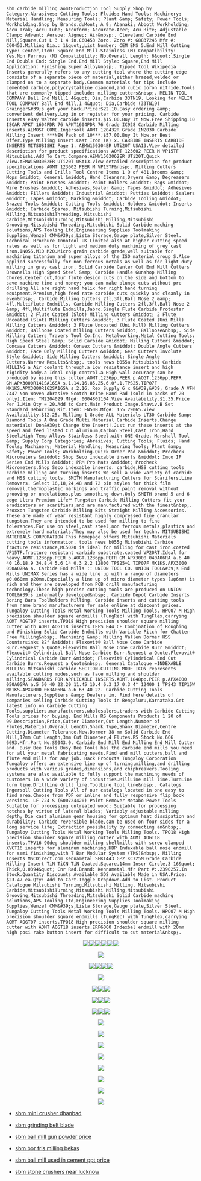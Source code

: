 
```
sbm carbide milling aomtProduction Tool Supply Shop by Category.Abrasives; Cutting Tools; Fluids; Hand Tools; Machinery; Material Handling; Measuring Tools; Plant &amp; Safety; Power Tools; Workholding.Shop by Brands.duMont; A 9; Abanaki; Abbott Workholding; Accu Trak; Accu Lube; Accuform; Accurate.Acer; Acu Rite; Adjustable Clamp; Advent; Aervoe; Aignep; Air&nbsp;. Cleveland Carbide End Mill,Square,Cut L 3 1 4 in.C60453 Zoro. Zoro #: G8837245 Mfr #: C60453.Milling Dia.: 1&quot;,List Number: CEM EMS 5.End Mill Cutting Type: Center,Item: Square End Mill.Stainless (M) Compatibility: Yes,Non Ferrous (N) Compatibility: No.Overall Length: 6&quot;,Single End Double End: Single End.End Mill Style: Square,End Mill Application: Finishing.Super Alloy&nbsp;. Tipped tool Wikipedia Inserts generally refers to any cutting tool where the cutting edge consists of a separate piece of material,either brazed,welded or clamped on to a separate body.Common materials for tips include cemented carbide,polycrystalline diamond,and cubic boron nitride.Tools that are commonly tipped include: milling cutters&nbsp;. MELIN TOOL COMPANY Ball End Mill,1 4&quot; Dia,Carbide 33TN19. Looking for MELIN TOOL COMPANY Ball End Mill,1 4&quot; Dia,Carbide (33TN19) Grainger&#39;s got your back.Price:$22.10.Easy ordering &amp; convenient delivery.Log in or register for your pricing. Carbide Inserts eBay Walter carbide inserts.$15.00.Buy It Now.Free Shipping.10 ISCAR APKT 1604PDR 76 APKT1604PDR 76 Grade IC928 Carbide Milling inserts.ALMOST GONE.Ingersoll AOMT 120432R Grade IN2030 Carbide Milling Insert ***NEW Pack of 10***.$57.00.Buy It Now.or Best Offer.Type Milling Insert.Cast Iron (K) x. CARBIDE INSERTS CARBIDE INSERTS MITSUBISHI Page 1. AEMW150304ER UTi20T USA13.View detailed description for product specifications AOMT 123602 PEER M VP15TF Mitsubishi.Add To Cart.Compare.AEMW1503062ER UTi20T.Quick View.AEMW1503062ER UTi20T USA13.View detailed description for product specifications AOMT 123602 PEER M VP15TF&nbsp;. Milling Cutters Cutting Tools and Drills Tool Centre Items 1 9 of 481.Brooms &amp; Mops &middot; General &middot; Hand Cleaners,Dryers &amp; Degreasers &middot; Paint Brushes &middot; Paint Rollers &middot; Rags &middot; Wire Brushes &middot; Adhesives,Sealer &amp; Tapes &middot; Adhesives &middot; Fillers &middot; Industrial &middot; Putties &middot; Sealers &middot; Tapes &middot; Marking &middot; Carbide Tooling &middot; Brazed Tools &middot; Cutting Tools &middot; Holders &middot; Inserts &middot; Carbide Spares. Mitsubishi Turning,Mitsubishi Milling,MitsubishiThreading. Mitsubishi Carbide,MitsubishiTurning,Mitsubishi Milling,Mitsubishi Grooving,Mitsubishi Threading,Mitsubishi Solid Carbide maching solutions,APS Tooling Ltd,Engineering Supplies Toolmaking Supplies,Wenzel CMM&#39;s,Lista Storage,Gauge plate,Silver Steel. Technical Brochure Innotool UK Limited also at higher cutting speed rates as well as for light and medium duty machining of grey cast iron.IN05S.M10 M20.Micro grain carbide grade,well suitable for machining titanium and super alloys of the ISO material group S.Also applied successfully for non ferrous metals as well as for light duty milling in grey cast iron. Solid Carbide Center Cut End Mill Cutters Brownells High Speed Steel &amp; Carbide Handle Gunshop Milling Chores.Center cut,four flute design cuts on the side and bottom to save machine time and money; you can make plunge cuts without pre drilling.All are right hand helix for right hand turning equipment.Premium,high feed rate carbide cuts quickly and cleanly in even&nbsp;. Carbide Milling Cutters 2fl,3fl,Ball Nose 2 &amp; 4fl,Multiflute Endmills. Carbide Milling Cutters 2fl,3fl,Ball Nose 2 &amp; 4fl,Multiflute Endmills,Jabro.Single Flute Carbide Protostar &middot; 2 Flute Coated (Slot) Milling Cutters &middot; 2 Flute Uncoated (Slot) Milling Cutters &middot; 3 Flute Coated (Uni Mill) Milling Cutters &middot; 3 Flute Uncoated (Uni Mill) Milling Cutters &middot; Ballnose Coated Milling Cutters &middot; Ballnose&nbsp;. Side Milling Cutters Travers Tool Co.Inc. Metalworking.Metal Cutting Tools: High Speed Steel &amp; Solid Carbide &middot; Milling Cutters &middot; Concave Cutters &middot; Convex Cutters &middot; Double Angle Cutters &middot; Face Only Milling Cutters &middot; Gear Cutters Involute Style &middot; Side Milling Cutters &middot; Single Angle Cutters.Narrow Results&nbsp;. tools news b055a Mitsubishi Carbide MILLING a Air coolant through.a Low resistance insert and high rigidity body.a Ideal chip control.a High wall accuracy can be produced by using this cutter.AOMT.1236pp.PEER p.AOGT.1236pp.PEFR GM.APX3000R141SA16SA s.1.14.16.85.25.6.0°.1.TPS25.TIP07F MK1KS.APX3000R162SA16SA s.2.16. Rex Supply 6 x 9&#39;&#39; Grade A VFN 7447 Non Woven Abrasive Scotch Brite Hand Pad (sold in packs of 20 only).Item: TM2204029.Mfg#: 0004801104.View Availability.$1.35.Price Per 1.Min Qty = 20.Add to Cart.Main Product Image.Shaviv.B Set Standard Deburring Kit.Item: FN50B.Mfg#: 155 29065.View Availability.$12.25. Milling 1 Grade ALL Materials LT30 Carbide &amp; Diamond Tools A One Grade Multi Material Carbide Inserts.Change materials! Don&#39;t Change the Insert!.Just run these inserts at the speed and feed listed Cut Aluminum,Carbon Steel,Cast Iron,Hard Steel,High Temp Alloys Stainless Steel,with ONE Grade. Marshall Tool &amp; Supply Corp Categories; Abrasives; Cutting Tools; Fluids; Hand Tools; Machinery; Material Handling; Measuring Tools; Plant &amp; Safety; Power Tools; Workholding.Quick Order Pad &middot; Procheck Micrometers &middot; Shop Seco indexable inserts &middot; Imco IP Series End Mills &middot; PRM Pro Mats &middot; Procheck Micrometers.Shop Seco indexable inserts. carbide,HSS cutting tools carbide milling and turning inserts We sell a wide variety of carbide and HSS cutting tools. SMITH Manufacturing Cutters for Scarifers,Line Removers. Select 16,18,24,48 and 72 pin styles for thick film removal,thermoplastic markings and traffic paint removal without grooving or undulations,plus smoothing down.Only SMITH brand 5 and 6 edge Ultra Premium Life℠ Tungsten Carbide Milling Cutters fit your eradicators or scarifiers,and are manufactured with the finest&nbsp;. Proxxon Tungsten Carbide Milling Bits Straight Milling Accessories. These are made of wear resistant highly compressed fine granular tungsten.They are intended to be used for milling to fine tolerances.For use on steel,cast steel,non ferrous metals,plastics and extremely hard materials.They may also be used for techn. MITSUBISHI MATERIALS CORPORATION This homepage offers Mitsubishi Materials cutting tools information. tools news b055g Mitsubishi Carbide fracture resistance,MC5020 is ideal for milling for cast iron.coated VP15TF.fracture resistant carbide substrate.coated VP20RT.Ideal for heavy.AOMT.1236pp.PEER p.AOGT.1236pp.PEFR GM.APX3000 040A06RA a.6 40 40 16.18.9 34.8.4 5.6 14 0.3 2.2 12800 TPS25─1 TIP07F MK1KS.APX3000 050A07RA a. Carbide End Mills :: UNION TOOL CO. UNION TOOL&#39;s End Mills UNIMAX Series has a wide line up with a range of diameters φ0.060mm φ20mm.Especially a line up of micro diameter types (≤φ6mm) is rich and they are developed from PCB drill manufacturing technology.These high precise cutting tools are produced on UNION TOOL&#39;s internally developed&nbsp;. Carbide Depot Carbide Inserts Boring Bars Toolholders Milling. Carbide inserts and cutting tools from name brand manufacturers for sale online at discount prices. Tungaloy Cutting Tools Metal Working Tools Milling Tools. HPO07 M High precision shoulder square endmills (TungRec) with TungFlex,carrying AOMT AOGT07 inserts.TPO18 High precision shoulder square milling cutter with AOMT AOGT18 inserts.TEFS E44 CF Combination of Roughing and Finishing Solid Carbide Endmills with Variable Pitch for Chatter Free Milling&nbsp;. Machining &amp; Milling Vallen Dormer HSS Countersinks 82° &middot; Flexovit® Ball Nose Cone Carbide Burr.Request a Quote.Flexovit® Ball Nose Cone Carbide Burr &middot; Flexovit® Cylindrical Ball Nose Carbide Burr.Request a Quote.Flexovit® Cylindrical Carbide Burr &middot; Flexovit® Cylindrical End Cut Carbide Burrs.Request a Quote&nbsp;. General Catalogue =INDEXABLE MILLING Mitsubishi Carbide SECTION.CUTTING MODE ICON represents available cutting modes,such as face milling and shoulder milling.STANDARDS FOR.APPLICABLE INSERTS.AOMT.1848pp.PEER p.APX4000 050A05RA a.5 50 40 22.20 11.45 10.4 6.3 17 0.3 4° 12400 1 TPS43 TIP15W MK1KS.APX4000 063A06RA a.6 63 40 22. Carbide Cutting Tools Manufacturers,Suppliers &amp; Dealers in. Find here details of companies selling Carbide Cutting Tools in Bengaluru,Karnataka.Get latest info on Carbide Cutting Tools,suppliers,manufacturers,wholesalers,traders with Carbide Cutting Tools prices for buying. End Mills RS Components Products 1 20 of 99.Description,Price,Cutter Diameter,Cut Length,Number of Flutes,Material,Overall Length,Shank Type,Shank Diameter,Centre Cutting,Diameter Tolerance.New.Dormer 38 mm Solid Carbide End Mill,12mm Cut Length,3mm Cut Diameter,4 Flutes.RS Stock No.666 6693.Mfr.Part No.S9043.0. Carbide End Mill End Milling End Mill Cutter and. Busy Bee Tools Busy Bee Tools has the carbide end mills you need for all your metal fabricating needs.Find end mill cutters,ball and flute end mills for any job. Back Products Tungaloy Corporation Tungaloy offers an extensive line up of turning,milling,and drilling products with various grades,dimensions,and chipbreakers.Tooling systems are also available to fully support the machining needs of customers in a wide variety of industries.MillLine mill line.TurnLine turn line.DrillLine drill line.ToolLine tool line&nbsp;. Catalogs Ingersoll Cutting Tools All of our catalogs located in one easy to find area.Choose from PDF or inline and fully responsive flip book versions. LF 724 S (600724420) Paint Remover Metabo Power Tools Suitable for processing untreated wood; Suitable for processing notches by virtue of lateral blades; Variably adjustable milling depth; Die cast aluminum gear housing for optimum heat dissipation and durability; Carbide reversible blade,can be used on four sides for a long service life; Extraction possibility by connecting an&nbsp;. Tungaloy Cutting Tools Metal Working Tools Milling Tools. TPO18 High precision shoulder square milling cutter with AOMT AOGT18 inserts.TPV16 90deg shoulder milling shellmills with screw clamped XVCT16 inserts for aluminum machining.HBP Indexable ball nose endmill for semi finishing,with T Bar Modular System (TMS)&nbsp;. Milling Inserts MSCDirect.com Kennametal SEKT443 GP2 KC725M Grade Carbide Milling Insert TiN TiCN TiN Coated,Square,14mm Inscr Circle,3 16&quot; Thick,0.0394&quot; Cnr Rad.Brand: Kennametal.Mfr Part #:.2390257.In Stock.Quantity Discounts Available SDS Available Made in USA.Price: $23.47 ea.Qty: Add to Cart.Toggle Dropdown.Add to List. Product Catalogue Mitsubishi Turning,Mitsubishi Milling. Mitsubishi Carbide,MitsubishiTurning,Mitsubishi Milling,Mitsubishi Grooving,Mitsubishi Threading,Mitsubishi Solid Carbide maching solutions,APS Tooling Ltd,Engineering Supplies Toolmaking Supplies,Wenzel CMM&#39;s,Lista Storage,Gauge plate,Silver Steel. Tungaloy Cutting Tools Metal Working Tools Milling Tools. HPO07 M High precision shoulder square endmills (TungRec) with TungFlex,carrying AOMT AOGT07 inserts.TPO18 High precision shoulder square milling cutter with AOMT AOGT18 inserts.ERF6000 Indexbal endmill with 20mm high posi rake button insert for difficult to cut material&nbsp;. 
```

<div align="center">
  
<a rel="nofollow" href="https://m.shibang-china.com?f=github&k=sbm+carbide+milling+aomt"><img src="https://static.shibang-china.com/en/l.png"></a><img src="https://static.shibang-china.com/en/hw.png"><a rel="nofollow" href="https://m.shibang-china.com/product/?f=github&k=sbm+carbide+milling+aomt"><img src="https://static.shibang-china.com/en/p.png"></a><a rel="nofollow" href="https://m.shibang-china.com/cases/?f=github&k=sbm+carbide+milling+aomt"><img src="https://static.shibang-china.com/en/c.png"></a><a rel="nofollow" href="https://m.shibang-china.com/news/?f=github&k=sbm+carbide+milling+aomt"><img src="https://static.shibang-china.com/en/n.png"></a><a rel="nofollow" href="https://m.shibang-china.com?f=github&k=sbm+carbide+milling+aomt"><img src="https://static.shibang-china.com/en/m.png"></a>

<a rel="nofollow" href="https://m.shibang-china.com/product/?f=github&k=sbm+carbide+milling+aomt"><img src="https://static.shibang-china.com/en/b.jpg"></a>
  
<a rel="nofollow" href="https://m.shibang-china.com/solution-aggregate.html?f=github&k=sbm+carbide+milling+aomt"><img src="https://static.shibang-china.com/en/a.jpg"></a><a rel="nofollow" href="https://m.shibang-china.com/solution-mine.html?f=github&k=sbm+carbide+milling+aomt"><img src="https://static.shibang-china.com/en/m.jpg"></a><a rel="nofollow" href="https://m.shibang-china.com/solution-mill.html?f=github&k=sbm+carbide+milling+aomt"><img src="https://static.shibang-china.com/en/g.jpg"></a><a rel="nofollow" href="https://m.shibang-china.com/solution-epc.html?f=github&k=sbm+carbide+milling+aomt"><img src="https://static.shibang-china.com/en/e.jpg"></a>

<a rel="nofollow" href="https://m.shibang-china.com/product/?f=github&k=sbm+carbide+milling+aomt"><img src="https://static.shibang-china.com/en/a-p.png"></a>

<a rel="nofollow" href="https://m.shibang-china.com/product/crusher/c6x.html?f=github&k=sbm+carbide+milling+aomt"><img src="https://static.shibang-china.com/en/j.jpg"></a><a rel="nofollow" href="https://m.shibang-china.com/product/crusher/ci5x.html?f=github&k=sbm+carbide+milling+aomt"><img src="https://static.shibang-china.com/en/i.jpg"></a><a rel="nofollow" href="https://m.shibang-china.com/product/crusher/hst.html?f=github&k=sbm+carbide+milling+aomt"><img src="https://static.shibang-china.com/en/c.jpg"></a>

<a rel="nofollow" href="https://m.shibang-china.com/product/mill/mtw.html?f=github&k=sbm+carbide+milling+aomt"><img src="https://static.shibang-china.com/en/mtw.jpg"></a><a rel="nofollow" href="https://m.shibang-china.com/product/mill/scm.html?f=github&k=sbm+carbide+milling+aomt"><img src="https://static.shibang-china.com/en/scm.jpg"></a><a rel="nofollow" href="https://m.shibang-china.com/product/mill/lm.html?f=github&k=sbm+carbide+milling+aomt"><img src="https://static.shibang-china.com/en/lm.jpg"></a>

<a rel="nofollow" href="https://m.shibang-china.com/product/sand/vsi6x.html?f=github&k=sbm+carbide+milling+aomt"><img src="https://static.shibang-china.com/en/6x.jpg"></a><a rel="nofollow" href="https://m.shibang-china.com/product/sand/vu.html?f=github&k=sbm+carbide+milling+aomt"><img src="https://static.shibang-china.com/en/vu.jpg"></a><a rel="nofollow" href="https://m.shibang-china.com/product/mobile/klun.html?f=github&k=sbm+carbide+milling+aomt"><img src="https://static.shibang-china.com/en/k.jpg"></a>

<a rel="nofollow" href="https://m.shibang-china.com/cases/?f=github&k=sbm+carbide+milling+aomt"><img src="https://static.shibang-china.com/en/case.png"></a>

<a rel="nofollow" href="https://m.shibang-china.com/cases/aggregate/202.html?f=github&k=sbm+carbide+milling+aomt"><img src="https://static.shibang-china.com/en/c-1.jpg"></a>

<a rel="nofollow" href="https://m.shibang-china.com/cases/aggregate/203.html?f=github&k=sbm+carbide+milling+aomt"><img src="https://static.shibang-china.com/en/c-2.jpg"></a>

<a rel="nofollow" href="https://m.shibang-china.com/cases/mill/123.html?f=github&k=sbm+carbide+milling+aomt"><img src="https://static.shibang-china.com/en/c-3.jpg"></a>

<a rel="nofollow" href="https://m.shibang-china.com/contact_us.html?f=github&k=sbm+carbide+milling+aomt"><img src="https://static.shibang-china.com/en/contact.png"></a>

<a rel="nofollow" href="https://swt.shibang-china.com/?f=github&k=sbm+carbide+milling+aomt"><img src="https://static.shibang-china.com/en/chat.png"></a>

<a rel="nofollow" href="https://whatsapp.shibangsoft.com/WhatsApp.php?f=github&k=sbm+carbide+milling+aomt"><img src="https://static.shibang-china.com/en/whatsapp.png"></a>

<a rel="nofollow" href="https://m.shibang-china.com/?f=github&k=sbm+carbide+milling+aomt"><img src="https://static.shibang-china.com/en/website.png"></a>

</div>


* [sbm mini crusher dhanbad](sbm%20mini%20crusher%20dhanbad.md)

* [sbm grinding belt blade](sbm%20grinding%20belt%20blade.md)

* [sbm ball mill gun powder price](sbm%20ball%20mill%20gun%20powder%20price.md)

* [sbm bor fris milling bekas](sbm%20bor%20fris%20milling%20bekas.md)

* [sbm ball mill used in cement ppt price](sbm%20ball%20mill%20used%20in%20cement%20ppt%20price.md)

* [sbm stone crushers near lucknow](sbm%20stone%20crushers%20near%20lucknow.md)